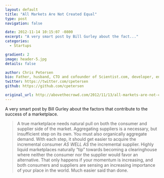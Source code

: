 ```yaml
---
layout: default
title: "All Markets Are Not Created Equal"
type: post
navigation: false

date: 2012-11-14 10:15:07 -0800
excerpt: "A very smart post by Bill Gurley about the fact..."
categories:
  - Startups

gradient: 2
image: header-5.jpg
details: false

author: Chris Petersen
bio: Father, husband, CTO and cofounder of Scientist.com, developer, entrepreneur and technologist.
twitter: https://twitter.com/cpetersen
github: https://github.com/cpetersen

original_url: http://abovethecrowd.com/2012/11/13/all-markets-are-not-created-equal-10-factors-to-consider-when-evaluating-digital-marketplaces/
---
```



A very smart post by Bill Gurley about the factors that contribute to the success of a marketplace.

 > A true marketplace needs natural pull on both the consumer and supplier side of the market. Aggregating suppliers is a necessary, but insufficient step on its own. You must also organically aggregate demand. With each step, it should get easier to acquire the incremental consumer *AS WELL AS* the incremental supplier. Highly liquid marketplaces naturally “tip” towards becoming a clearinghouse where neither the consumer nor the supplier would favor an alternative. That only happens if your momentum is increasing, and both consumers and suppliers are sensing an increasing importance of your place in the world. Much easier said than done.

